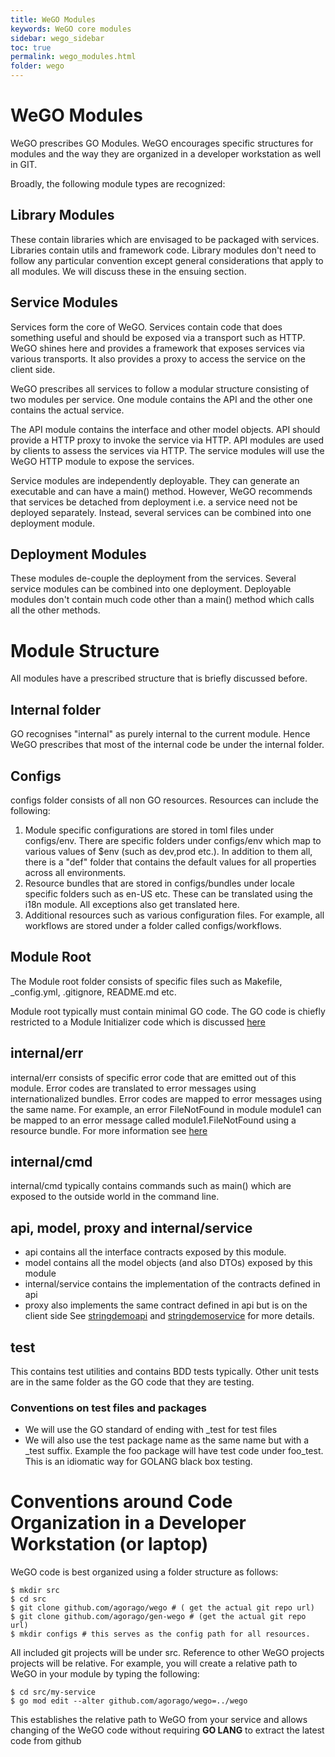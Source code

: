 ```yaml
---
title: WeGO Modules
keywords: WeGO core modules
sidebar: wego_sidebar
toc: true
permalink: wego_modules.html
folder: wego
---
```


# WeGO Modules 

WeGO prescribes GO Modules. WeGO encourages specific structures for modules and the way they are organized in a developer workstation as well in GIT.

Broadly, the following module types are recognized:

## Library Modules
These contain libraries which are envisaged to be packaged with services. Libraries contain utils and framework code. Library modules don't need to follow any particular convention except general considerations that apply to all modules. We will discuss these in the ensuing section.

## Service Modules
Services form the core of WeGO. Services contain code that does something useful and should be exposed via a transport such as HTTP. WeGO shines here and provides a framework that exposes services via various transports. It also provides a proxy to access the service on the client side.

WeGO prescribes all services to follow a modular structure consisting of two modules per service. One module contains the API and the other one contains the actual service. 

The API module contains the interface and other model objects. API should provide a HTTP proxy to invoke the service via HTTP. API modules are used by clients to assess the services via HTTP. The service modules will use the WeGO HTTP module to expose the services.

Service modules are independently deployable. They can generate an executable and can have a main() method. However, WeGO recommends that services be detached from deployment i.e. a service need not be deployed separately. Instead, several services can be combined into one deployment module.

## Deployment Modules

These modules de-couple the deployment from the services. Several service modules can be combined into one deployment. Deployable modules don't contain much code other than a main() method which calls all the other methods.

# Module Structure
All modules have a prescribed structure that is briefly discussed before. 

## Internal folder
GO recognises "internal" as purely internal to the current module. Hence WeGO prescribes that most of the internal code be under the internal folder.

## Configs
configs folder consists of all non GO resources. Resources can include the following:
1. Module  specific configurations are stored in toml files under configs/env. There are specific folders under configs/env which map to various values of $env (such as dev,prod etc.). In addition to them all, there is a "def" folder that contains the default values for all properties across all environments.
2. Resource bundles that are stored in configs/bundles under locale specific folders such as en-US etc. These can be translated using the i18n module. All exceptions also  get translated here.
3. Additional resources such as various configuration files. For example, all workflows are stored under a folder called configs/workflows.

## Module Root 
The Module  root folder consists of specific files such as Makefile, _config.yml, .gitignore, README.md etc. 

Module root typically must contain minimal GO code. The GO code is chiefly restricted to a Module Initializer code which is discussed [here](wego-init.html)

## internal/err 
internal/err consists of specific error code that are emitted out of this module. Error codes are translated to error messages using internationalized bundles. Error codes are mapped to error messages using the same name. For example, an error FileNotFound in module module1 can be mapped to an error message called module1.FileNotFound using a resource bundle. For more information see [here](error-handling.html)

## internal/cmd
internal/cmd typically contains commands such as main() which are exposed to the outside world in the command line. 

## api, model, proxy and internal/service
* api contains all the interface contracts exposed by this module. 
* model contains all the model objects (and also DTOs) exposed by this module
* internal/service contains the implementation of the contracts defined in api
* proxy also implements the same contract defined in api but is on the client side
See [stringdemoapi](github.com/agorago/stringdemoapi) and [stringdemoservice](github.com/agorago/stringdemoservice) for more details.

## test
This contains test utilities and contains BDD tests typically. Other unit tests are in the same folder as the GO code that they are testing.

### Conventions on test files and packages
* We will use the GO standard of ending with _test for test files
* We will also use the test package name as the same name but with a _test suffix. Example the foo package will have test code under foo_test. This is an idiomatic way for GOLANG black box testing. 

# Conventions around Code Organization in a Developer Workstation (or laptop)

WeGO code is best organized using a folder structure as follows:
```
$ mkdir src
$ cd src
$ git clone github.com/agorago/wego # ( get the actual git repo url)
$ git clone github.com/agorago/gen-wego # (get the actual git repo url)
$ mkdir configs # this serves as the config path for all resources. 
```
All included git projects will be under src. Reference to other WeGO projects
projects will be relative. For example, you will create a relative path to WeGO in your module by typing the following:
```
$ cd src/my-service
$ go mod edit --alter github.com/agorago/wego=../wego
```
This establishes the relative path to WeGO from your service and allows changing of the WeGO code without requiring __GO LANG__ to extract the latest code from github






